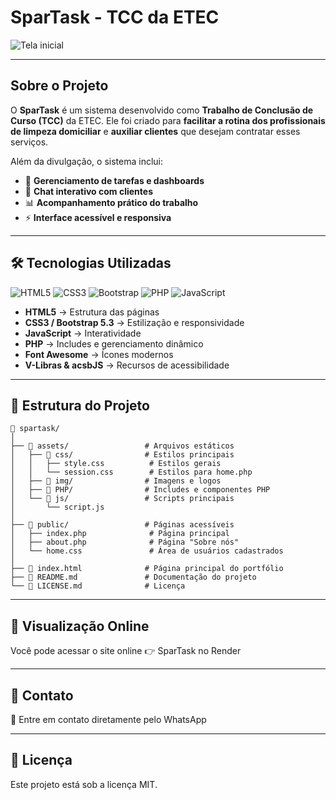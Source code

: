 # SparTask - TCC da ETEC

![Tela inicial](public/assets/img/banner-logo-spartask.png)

---

## Sobre o Projeto
O **SparTask** é um sistema desenvolvido como **Trabalho de Conclusão de Curso (TCC)** da ETEC.
Ele foi criado para **facilitar a rotina dos profissionais de limpeza domiciliar** e **auxiliar clientes** que desejam contratar esses serviços.

Além da divulgação, o sistema inclui:
- 🧹 **Gerenciamento de tarefas e dashboards**
- 💬 **Chat interativo com clientes**
- 📊 **Acompanhamento prático do trabalho**
- ⚡ **Interface acessível e responsiva**

---

## 🛠️ Tecnologias Utilizadas
![HTML5](https://img.shields.io/badge/HTML5-E34F26?style=for-the-badge&logo=html5&logoColor=white)
![CSS3](https://img.shields.io/badge/CSS3-1572B6?style=for-the-badge&logo=css3&logoColor=white)
![Bootstrap](https://img.shields.io/badge/Bootstrap-563D7C?style=for-the-badge&logo=bootstrap&logoColor=white)
![PHP](https://img.shields.io/badge/PHP-777BB4?style=for-the-badge&logo=php&logoColor=white)
![JavaScript](https://img.shields.io/badge/JavaScript-F7E017?style=for-the-badge&logo=javascript&logoColor=black)

- **HTML5** → Estrutura das páginas
- **CSS3 / Bootstrap 5.3** → Estilização e responsividade
- **JavaScript** → Interatividade
- **PHP** → Includes e gerenciamento dinâmico
- **Font Awesome** → Ícones modernos
- **V-Libras & acsbJS** → Recursos de acessibilidade

---

## 📂 Estrutura do Projeto

```plaintext
📂 spartask/
│
├── 📂 assets/                 # Arquivos estáticos
│   ├── 📂 css/                # Estilos principais
│   │   ├── style.css          # Estilos gerais
│   │   └── session.css        # Estilos para home.php
│   ├── 📂 img/                # Imagens e logos
│   ├── 📂 PHP/                # Includes e componentes PHP
│   └── 📂 js/                 # Scripts principais
│       └── script.js
│
├── 📂 public/                 # Páginas acessíveis
│   ├── index.php              # Página principal
│   ├── about.php              # Página "Sobre nós"
│   └── home.css               # Área de usuários cadastrados
│
├── 📄 index.html              # Página principal do portfólio
├── 📄 README.md               # Documentação do projeto
└── 📄 LICENSE.md              # Licença
```

---

## 🔗 Visualização Online

Você pode acessar o site online 👉 SparTask no Render

---

## 📱 Contato

📩 Entre em contato diretamente pelo WhatsApp

---

## 🧩 Licença

Este projeto está sob a licença MIT.

